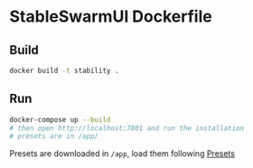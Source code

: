 # StableSwarmUI Dockerfile

## Build
```bash
docker build -t stability . 
```

## Run
```bash
docker-compose up --build
# then open http://localhost:7801 and run the installation
# presets are in /app/
```

Presets are downloaded in `/app`, load them following [Presets](https://github.com/Stability-AI/StableSwarmUI/blob/master/docs/Presets.md)
